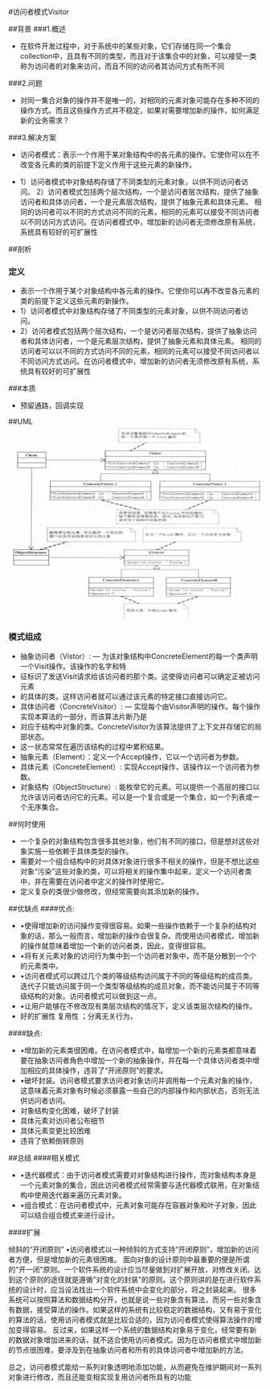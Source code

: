 #访问者模式Visitor

##背景
###1.概述


- 在软件开发过程中，对于系统中的某些对象，它们存储在同一个集合collection中，且具有不同的类型，而且对于该集合中的对象，可以接受一类称为访问者的对象来访问，而且不同的访问者其访问方式有所不同

###2.问题


- 对同一集合对象的操作并不是唯一的，对相同的元素对象可能存在多种不同的操作方式。而且这些操作方式并不稳定，如果对需要增加新的操作，如何满足新的业务需求？

###3.解决方案


- 访问者模式：表示一个作用于某对象结构中的各元素的操作。它使你可以在不改变各元素的类的前提下定义作用于这些元素的新操作。

- 1）访问者模式中对象结构存储了不同类型的元素对象，以供不同访问者访问。
2）访问者模式包括两个层次结构，一个是访问者层次结构，提供了抽象访问者和具体访问者，一个是元素层次结构，提供了抽象元素和具体元素。
相同的访问者可以不同的方式访问不同的元素，相同的元素可以接受不同访问者以不同访问方式访问。在访问者模式中，增加新的访问者无须修改原有系统，系统具有较好的可扩展性

##剖析
### 定义

- 表示一个作用于某个对象结构中各元素的操作。它使你可以再不改变各元素的类的前提下定义这些元素的新操作。
- 1）访问者模式中对象结构存储了不同类型的元素对象，以供不同访问者访问。
- 2）访问者模式包括两个层次结构，一个是访问者层次结构，提供了抽象访问者和具体访问者，一个是元素层次结构，提供了抽象元素和具体元素。
相同的访问者可以以不同的方式访问不同的元素，相同的元素可以接受不同访问者以不同访问方式访问。在访问者模式中，增加新的访问者无须修改原有系统，系统具有较好的可扩展性

###本质

- 预留通路，回调实现


##UML
![Visitor-UML.png](Visitor-UML.png)

### 模式组成

- 抽象访问者（Vistor）: — 为该对象结构中ConcreteElement的每一个类声明一个Visit操作。该操作的名字和特
- 征标识了发送Visit请求给该访问者的那个类。这使得访问者可以确定正被访问元素
- 的具体的类。这样访问者就可以通过该元素的特定接口直接访问它。
- 具体访问者（ConcreteVisitor）: — 实现每个由Visitor声明的操作。每个操作实现本算法的一部分，而该算法片断乃是
- 对应于结构中对象的类。ConcreteVisitor为该算法提供了上下文并存储它的局部状态。
- 这一状态常常在遍历该结构的过程中累积结果。
-  抽象元素（Element）：定义一个Accept操作，它以一个访问者为参数。
- 具体元素（ConcreteElement）:   实现Accept操作，该操作以一个访问者为参数。
- 对象结构（ObjectStructure）: 能枚举它的元素。可以提供一个高层的接口以允许该访问者访问它的元素。可以是一个复合或是一个集合，如一个列表或一个无序集合。

##何时使用

- 一个复杂的对象结构包含很多其他对象，他们有不同的接口，但是想对这些对象实施一些依赖于具体类型的操作。
- 需要对一个组合结构中的对具体对象进行很多不相关的操作，但是不想比这些对象“污染”这些对象的类，可以将相关的操作集中起来，定义一个访问者类中，并在需要在访问者中定义的操作时使用它。
- 定义复杂的类很少做修改，但经常需要向其添加新的操作。

##优缺点
####优点:

- •使得增加新的访问操作变得很容易。如果一些操作依赖于一个复杂的结构对象的话，那么一般而言，增加新的操作会很复杂。而使用访问者模式，增加新的操作就意味着增加一个新的访问者类，因此，变得很容易。
- •将有关元素对象的访问行为集中到一个访问者对象中，而不是分散到一个个的元素类中。
- •访问者模式可以跨过几个类的等级结构访问属于不同的等级结构的成员类。迭代子只能访问属于同一个类型等级结构的成员对象，而不能访问属于不同等级结构的对象。访问者模式可以做到这一点。
- •让用户能够在不修改现有类层次结构的情况下，定义该类层次结构的操作。
- 好的扩展性 复用性 ；分离无关行为，

####缺点:

- •增加新的元素类很困难。在访问者模式中，每增加一个新的元素类都意味着要在抽象访问者角色中增加一个新的抽象操作，并在每一个具体访问者类中增加相应的具体操作，违背了“开闭原则”的要求。
- •破坏封装。访问者模式要求访问者对象访问并调用每一个元素对象的操作，这意味着元素对象有时候必须暴露一些自己的内部操作和内部状态，否则无法供访问者访问。
- 对象结构变化困难，破坏了封装
- 具体元素对访问者公布细节
- 具体元素变更比较困难
- 违背了依赖倒转原则

##总结
####相关模式

- •迭代器模式：由于访问者模式需要对对象结构进行操作，而对象结构本身是一个元素对象的集合，因此访问者模式经常需要与迭代器模式联用，在对象结构中使用迭代器来遍历元素对象。
- •组合模式：在访问者模式中，元素对象可能存在容器对象和叶子对象，因此可以结合组合模式来进行设计。

####扩展

倾斜的“开闭原则”
•访问者模式以一种倾斜的方式支持“开闭原则”，增加新的访问者方便，但是增加新的元素很困难。
面向对象的设计原则中最重要的便是所谓的"开一闭"原则。一个软件系统的设计应当尽量做到对扩展开放，对修改关闭。达到这个原则的途径就是遵循"对变化的封装"的原则。这个原则讲的是在进行软件系统的设计时，应当设法找出一个软件系统中会变化的部分，将之封装起来。
很多系统可以按照算法和数据结构分开，也就是说一些对象含有算法，而另一些对象含有数据，接受算法的操作。如果这样的系统有比较稳定的数据结构，又有易于变化的算法的话，使用访问者模式就是比较合适的，因为访问者模式使得算法操作的增加变得容易。
反过来，如果这样一个系统的数据结构对象易于变化，经常要有新的数据对象增加进来的话，就不适合使用访问者模式。因为在访问者模式中增加新的节点很困难，要涉及到在抽象访问者和所有的具体访问者中增加新的方法。

总之，访问者模式能给一系列对象透明地添加功能，从而避免在维护期间对一系列对象进行修改，而且还能变相实现复用访问者所具有的功能
